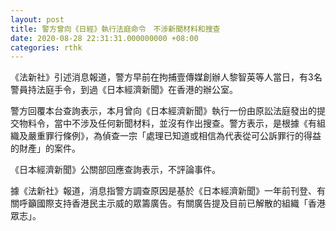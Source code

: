 ```yaml
---
layout: post
title: 警方曾向《日經》執行法庭命令　不涉新聞材料和搜查
date: 2020-08-28 22:31:31.000000000 +08:00
categories: rthk
---
```


《法新社》引述消息報道，警方早前在拘捕壹傳媒創辦人黎智英等人當日，有3名警員持法庭手令，到過《日本經濟新聞》在香港的辦公室。

警方回覆本台查詢表示，本月曾向《日本經濟新聞》執行一份由原訟法庭發出的提交物料令，當中不涉及任何新聞材料，並沒有作出搜查。警方表示，是根據《有組織及嚴重罪行條例》，為偵查一宗「處理已知道或相信為代表從可公訴罪行的得益的財產」的案件。

《日本經濟新聞》公關部回應查詢表示，不評論事件。

據《法新社》報道，消息指警方調查原因是基於《日本經濟新聞》一年前刊登、有關呼籲國際支持香港民主示威的眾籌廣告。有關廣告提及目前已解散的組織「香港眾志」。
